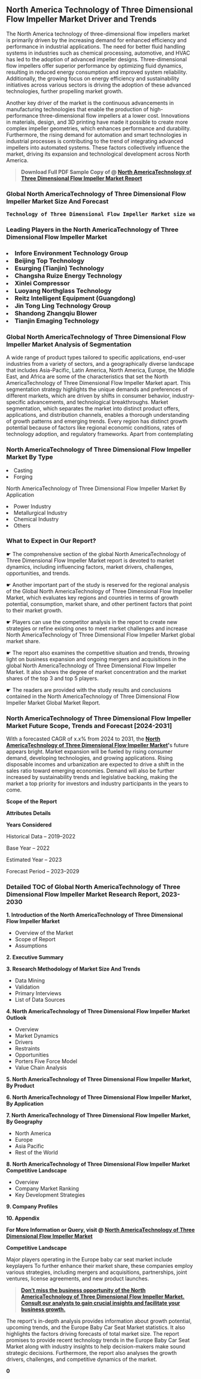 <p> <h2>North America Technology of Three Dimensional Flow Impeller Market Driver and Trends</h2><p>The North America technology of three-dimensional flow impellers market is primarily driven by the increasing demand for enhanced efficiency and performance in industrial applications. The need for better fluid handling systems in industries such as chemical processing, automotive, and HVAC has led to the adoption of advanced impeller designs. Three-dimensional flow impellers offer superior performance by optimizing fluid dynamics, resulting in reduced energy consumption and improved system reliability. Additionally, the growing focus on energy efficiency and sustainability initiatives across various sectors is driving the adoption of these advanced technologies, further propelling market growth.</p><p>Another key driver of the market is the continuous advancements in manufacturing technologies that enable the production of high-performance three-dimensional flow impellers at a lower cost. Innovations in materials, design, and 3D printing have made it possible to create more complex impeller geometries, which enhances performance and durability. Furthermore, the rising demand for automation and smart technologies in industrial processes is contributing to the trend of integrating advanced impellers into automated systems. These factors collectively influence the market, driving its expansion and technological development across North America.</p></p><blockquote id="" class=""><strong>Download Full PDF Sample Copy of @&nbsp;<a href="https://www.verifiedmarketreports.com/download-sample/?rid=264380&utm_source=GitHub-Jan&utm_medium=251" target="_blank">North AmericaTechnology of Three Dimensional Flow Impeller Market Report</a>&nbsp;&nbsp;</strong></blockquote><h3 id="" class=""><strong>Global&nbsp;North AmericaTechnology of Three Dimensional Flow Impeller Market Size And Forecast</strong></h3><pre class="reader-text-block__code-block"><strong>Technology of Three Dimensional Flow Impeller Market size was valued at USD 1.5 Billion in 2022 and is projected to reach USD 3.2 Billion by 2030, growing at a CAGR of 10.5% from 2024 to 2030.</strong></pre><h3 id="" class="">Leading Players in the&nbsp;North AmericaTechnology of Three Dimensional Flow Impeller Market</h3><h3 class=""></Li><Li>Infore Environment Technology Group</Li><Li> Beijing Top Technology</Li><Li> Esurging (Tianjin) Technology</Li><Li> Changsha Ruize Energy Technology</Li><Li> Xinlei Compressor</Li><Li> Luoyang Northglass Technology</Li><Li> Reitz Intelligent Equipment (Guangdong)</Li><Li> Jin Tong Ling Technology Group</Li><Li> Shandong Zhangqiu Blower</Li><Li> Tianjin Emaging Technology</h3><h3 id="" class="">Global&nbsp;North AmericaTechnology of Three Dimensional Flow Impeller Market Analysis of Segmentation</h3><p id="" class="">A wide range of product types tailored to specific applications, end-user industries from a variety of sectors, and a geographically diverse landscape that includes Asia-Pacific, Latin America, North America, Europe, the Middle East, and Africa are some of the characteristics that set the North AmericaTechnology of Three Dimensional Flow Impeller Market apart. This segmentation strategy highlights the unique demands and preferences of different markets, which are driven by shifts in consumer behavior, industry-specific advancements, and technological breakthroughs. Market segmentation, which separates the market into distinct product offers, applications, and distribution channels, enables a thorough understanding of growth patterns and emerging trends. Every region has distinct growth potential because of factors like regional economic conditions, rates of technology adoption, and regulatory frameworks. Apart from contemplating</p><h3 id="" class="">North AmericaTechnology of Three Dimensional Flow Impeller Market&nbsp;By Type</h3><p></Li><Li>Casting</Li><Li> Forging</p><div class="" data-test-id=""><p>North AmericaTechnology of Three Dimensional Flow Impeller Market&nbsp;By Application</p></div><p class=""></Li><Li>Power Industry</Li><Li> Metallurgical Industry</Li><Li> Chemical Industry</Li><Li> Others</p><div class="" data-test-id=""><h3><span class="">What to Expect in Our Report?</span></h3></div><div class="" data-test-id=""><p><span class="">☛ The comprehensive section of the global North AmericaTechnology of Three Dimensional Flow Impeller Market report is devoted to market dynamics, including influencing factors, market drivers, challenges, opportunities, and trends.</span></p></div><div class="" data-test-id=""><p><span class="">☛ Another important part of the study is reserved for the regional analysis of the Global North AmericaTechnology of Three Dimensional Flow Impeller Market, which evaluates key regions and countries in terms of growth potential, consumption, market share, and other pertinent factors that point to their market growth.</span></p></div><div class="" data-test-id=""><p><span class="">☛ Players can use the competitor analysis in the report to create new strategies or refine existing ones to meet market challenges and increase North AmericaTechnology of Three Dimensional Flow Impeller Market global market share.</span></p></div><div class="" data-test-id=""><p><span class="">☛ The report also examines the competitive situation and trends, throwing light on business expansion and ongoing mergers and acquisitions in the global North AmericaTechnology of Three Dimensional Flow Impeller Market. It also shows the degree of market concentration and the market shares of the top 3 and top 5 players.</span></p></div><div class="" data-test-id=""><p><span class="">☛ The readers are provided with the study results and conclusions contained in the North AmericaTechnology of Three Dimensional Flow Impeller Market Global Market Report.</span></p></div><div class="" data-test-id=""><h3><span class="">North AmericaTechnology of Three Dimensional Flow Impeller Market Future Scope, Trends and Forecast [2024-2031]</span></h3></div><div class="" data-test-id=""><p><span class="">With a forecasted CAGR of x.x% from 2024 to 2031, the <strong><a href="https://www.verifiedmarketreports.com/download-sample/?rid=264380&utm_source=GitHub-Jan&utm_medium=251" target="_blank">North AmericaTechnology of Three Dimensional Flow Impeller Market</a>'</strong>s future appears bright. Market expansion will be fueled by rising consumer demand, developing technologies, and growing applications. Rising disposable incomes and urbanization are expected to drive a shift in the sales ratio toward emerging economies. Demand will also be further increased by sustainability trends and legislative backing, making the market a top priority for investors and industry participants in the years to come.</span></p><p id="ember66" class="ember-view reader-text-block__paragraph"><strong>Scope of the Report</strong></p><p id="ember67" class="ember-view reader-text-block__paragraph"><strong>Attributes Details</strong></p><p id="ember68" class="ember-view reader-text-block__paragraph"><strong>Years Considered</strong></p><p id="ember69" class="ember-view reader-text-block__paragraph">Historical Data &ndash; 2019&ndash;2022</p><p id="ember70" class="ember-view reader-text-block__paragraph">Base Year &ndash; 2022</p><p id="ember71" class="ember-view reader-text-block__paragraph">Estimated Year &ndash; 2023</p><p id="ember72" class="ember-view reader-text-block__paragraph">Forecast Period &ndash; 2023&ndash;2029</p></div><h3 id="" class="">Detailed TOC of Global North AmericaTechnology of Three Dimensional Flow Impeller Market Research Report, 2023-2030</h3><p id="" class=""><strong>1. Introduction of the North AmericaTechnology of Three Dimensional Flow Impeller Market</strong></p><ul><li>Overview of the Market</li><li>Scope of Report</li><li>Assumptions</li></ul><p id="" class=""><strong>2. Executive Summary</strong></p><p id="" class=""><strong>3. Research Methodology of Market Size And Trends</strong></p><ul><li>Data Mining</li><li>Validation</li><li>Primary Interviews</li><li>List of Data Sources</li></ul><p id="" class=""><strong>4. North AmericaTechnology of Three Dimensional Flow Impeller Market Outlook</strong></p><ul><li>Overview</li><li>Market Dynamics</li><li>Drivers</li><li>Restraints</li><li>Opportunities</li><li>Porters Five Force Model</li><li>Value Chain Analysis</li></ul><p id="" class=""><strong>5. North AmericaTechnology of Three Dimensional Flow Impeller Market, By Product</strong></p><p id="" class=""><strong>6. North AmericaTechnology of Three Dimensional Flow Impeller Market, By Application</strong></p><p id="" class=""><strong>7. North AmericaTechnology of Three Dimensional Flow Impeller Market, By Geography</strong></p><ul><li>North America</li><li>Europe</li><li>Asia Pacific</li><li>Rest of the World</li></ul><p id="" class=""><strong>8. North AmericaTechnology of Three Dimensional Flow Impeller Market Competitive Landscape</strong></p><ul><li>Overview</li><li>Company Market Ranking</li><li>Key Development Strategies</li></ul><p id="" class=""><strong>9. Company Profiles</strong></p><p id="" class=""><strong>10. Appendix</strong></p><p><strong>For More Information or Query, visit&nbsp;@ <a href="https://www.verifiedmarketreports.com/product/technology-of-three-dimensional-flow-impeller-market/" target="_blank">North AmericaTechnology of Three Dimensional Flow Impeller Market</a></strong></p><p id="ember61" class="ember-view reader-text-block__paragraph"><strong>Competitive Landscape</strong></p><p id="ember62" class="ember-view reader-text-block__paragraph">Major players operating in the Europe baby car seat market include keyplayers To further enhance their market share, these companies employ various strategies, including mergers and acquisitions, partnerships, joint ventures, license agreements, and new product launches.</p><blockquote id="ember63" class="ember-view reader-text-block__blockquote"><strong><a href="https://www.verifiedmarketreports.com/download-sample/?rid=264380&utm_source=GitHub-Jan&utm_medium=251" target="_blank">Don&rsquo;t miss the business opportunity of the North AmericaTechnology of Three Dimensional Flow Impeller Market. Consult our analysts to gain crucial insights and facilitate your business growth.</a></strong></blockquote><p id="ember64" class="ember-view reader-text-block__paragraph">The report's in-depth analysis provides information about growth potential, upcoming trends, and the Europe Baby Car Seat Market statistics. It also highlights the factors driving forecasts of total market size. The report promises to provide recent technology trends in the Europe Baby Car Seat Market along with industry insights to help decision-makers make sound strategic decisions. Furthermore, the report also analyses the growth drivers, challenges, and competitive dynamics of the market.</p><p class="ember-view reader-text-block__paragraph"><strong>0</strong></p>

